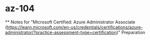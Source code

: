 # az-104

** Notes for "Microsoft Certified: Azure Administrator Associate (https://learn.microsoft.com/en-us/credentials/certifications/azure-administrator/?practice-assessment-type=certification)" Preparation
